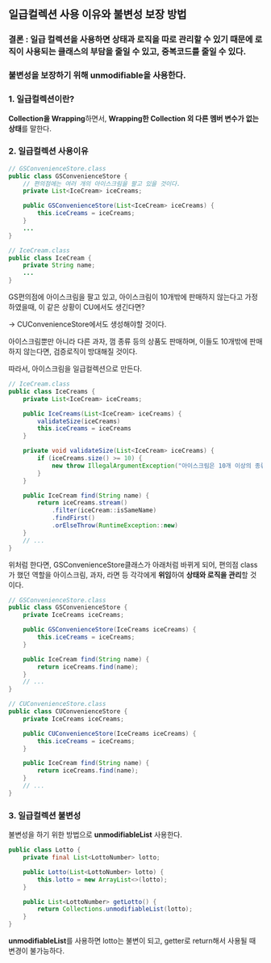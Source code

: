 ## 일급컬렉션 사용 이유와 불변성 보장 방법

### 결론 : **일급 컬렉션**을 사용하면 **상태과 로직을 따로 관리**할 수 있기 때문에 로직이 사용되는 **클래스의 부담**을 줄일 수 있고, **중복코드**를 줄일 수 있다.

### 불변성을 보장하기 위해 **unmodifiable을 사용한다.**

### 1. 일급컬렉션이란?

**Collection을 Wrapping**하면서, **Wrapping한 Collection 외 다른 멤버 변수가 없는 상태**를 말한다.

### 2. 일급컬렉션 사용이유

```java
// GSConvenienceStore.class
public class GSConvenienceStore {
    // 편의점에는 여러 개의 아이스크림을 팔고 있을 것이다.
    private List<IceCream> iceCreams;

    public GSConvenienceStore(List<IceCream> iceCreams) {
        this.iceCreams = iceCreams;
    }
    ...
}

// IceCream.class
public class IceCream {
    private String name;
    ...
}
```

GS편의점에 아이스크림을 팔고 있고, 아이스크림이 10개밖에 판매하지 않는다고 가정하였을때, 이 같은 상황이 CU에서도 생긴다면? 

→ CUConvenienceStore에서도 생성해야할 것이다.

아이스크림뿐만 아니라 다른 과자, 껌 종류 등의 상품도 판매하며, 이들도 10개밖에 판매하지 않는다면, 검증로직이 방대해질 것이다.

따라서, 아이스크림을 일급컬렉션으로 만든다. 

```java
// IceCream.class
public class IceCreams {
    private List<IceCream> iceCreams;

    public IceCreams(List<IceCream> iceCreams) {
        validateSize(iceCreams)
        this.iceCreams = iceCreams
    }

    private void validateSize(List<IceCream> iceCreams) {
        if (iceCreams.size() >= 10) {
            new throw IllegalArgumentException("아이스크림은 10개 이상의 종류를 팔지않습니다.")
        }
    }

    public IceCream find(String name) {
        return iceCreams.stream()
            .filter(iceCream::isSameName)
            .findFirst()
            .orElseThrow(RuntimeException::new)
    }
    // ...
}
```

위처럼 한다면, GSConvenienceStore클래스가 아래처럼 바뀌게 되어, 편의점 class가 했던 역할을 아이스크림, 과자, 라면 등 각각에게 **위임**하여 **상태와 로직을 관리**할 것이다.

```java
// GSConvenienceStore.class
public class GSConvenienceStore {
    private IceCreams iceCreams;

    public GSConvenienceStore(IceCreams iceCreams) {
        this.iceCreams = iceCreams;
    }

    public IceCream find(String name) {
        return iceCreams.find(name);
    }
    // ...
}

// CUConvenienceStore.class
public class CUConvenienceStore {
    private IceCreams iceCreams;

    public CUConvenienceStore(IceCreams iceCreams) {
        this.iceCreams = iceCreams;
    }

    public IceCream find(String name) {
        return iceCreams.find(name);
    }
    // ...
}
```

### 3. 일급컬렉션 불변성

불변성을 하기 위한 방법으로 **unmodifiableList** 사용한다.

```java
public class Lotto {
    private final List<LottoNumber> lotto;

    public Lotto(List<LottoNumber> lotto) {
        this.lotto = new ArrayList<>(lotto);
    }

    public List<LottoNumber> getLotto() {
        return Collections.unmodifiableList(lotto);
    }
}
```

**unmodifiableList**를 사용하면 lotto는 불변이 되고, getter로 return해서 사용될 때 변경이 불가능하다.
